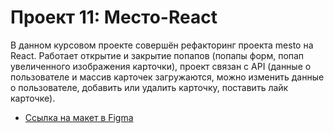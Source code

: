 # Проект 11: Место-React

В данном курсовом проекте совершён рефакторинг проекта mesto на React. Работает открытие и закрытие попапов (попапы форм, попап увеличенного изображения карточки), проект  связан с API (данные о пользователе и массив карточек загружаются, можно изменить данные о пользователе, добавить или удалить карточку, поставить лайк карточке).

* [Ссылка на макет в Figma](https://www.figma.com/file/nlYpT4VhFiwimn2YlncrcF/JavaScript.-Sprint-6)





